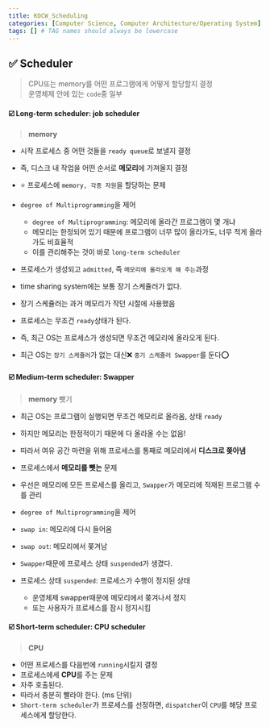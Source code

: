 ```yaml
---
title: KOCW_Scheduling
categories: [Computer Science, Computer Architecture/Operating System]
tags: [] # TAG names should always be lowercase
---
```


## ✅ Scheduler

> CPU또는 memory를 어떤 프로그램에게 어떻게 할당할지 결정 <br>
> 운영체제 안에 있는 `code`중 일부 <br>

#### ☑️ Long-term scheduler: job scheduler

> **memory**

- 시작 프로세스 중 어떤 것들을 `ready queue`로 보낼지 결정
- 즉, 디스크 내 작업을 어떤 순서로 **메모리**에 가져올지 결정
- ⭐️ 프로세스에 `memory, 각종 자원`을 할당하는 문제

- `degree of Multiprogramming`을 제어
  - `degree of Multiprogramming`: 메모리에 올라간 프로그램이 몇 개냐
  - 메모리는 한정되어 있기 때문에 프로그램이 너무 많이 올라가도, 너무 적게 올라가도 비효율적
  - 이를 관리해주는 것이 바로 `long-term scheduler`
- 프로세스가 생성되고 `admitted`, 즉 `메모리에 올라오게 해 주는`과정

- time sharing system에는 보통 장기 스케쥴러가 없다.
- 장기 스케쥴러는 과거 메모리가 작던 시절에 사용했음
- 프로세스는 무조건 `ready`상태가 된다.
- 즉, 최근 OS는 프로세스가 생성되면 무조건 메모리에 올라오게 된다.
- 최근 OS는 `장기 스케쥴러`가 없는 대신❌ `중기 스케쥴러 Swapper`를 둔다⭕️

#### ☑️ Medium-term scheduler: Swapper

> **memory** 뺏기

- 최근 OS는 프로그램이 실행되면 무조건 메모리로 올라옴, 상태 `ready`
- 하지만 메모리는 한정적이기 때문에 다 올라올 수는 없음!
- 따라서 여유 공간 마련을 위해 프로세스를 통째로 메모리에서 **디스크로 쫒아냄**
- 프로세스에서 **메모리를 뺏는** 문제
- 우선은 메모리에 모든 프로세스를 올리고, `Swapper`가 메모리에 적재된 프로그램 수를 관리
- `degree of Multiprogramming`을 제어

- `swap in`: 메모리에 다시 들어옴
- `swap out`: 메모리에서 쫒겨남

- `Swapper`때문에 프로세스 상태 `suspended`가 생겼다.
- 프로세스 상태 `suspended`: 프로세스가 수행이 정지된 상태
  - 운영체제 swapper때문에 메모리에서 쫒겨나서 정지
  - 또는 사용자가 프로세스를 잠시 정지시킴

#### ☑️ Short-term scheduler: CPU scheduler

> **CPU**

- 어떤 프로세스를 다음번에 `running`시킬지 결정
- 프로세스에세 **CPU**를 주는 문제
- 자주 호출된다.
- 따라서 충분히 빨라야 한다. (ms 단위)
- `Short-term scheduler`가 프로세스를 선정하면, `dispatcher`이 `CPU`를 해당 프로세스에게 할당한다.
